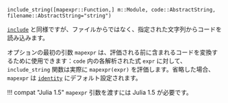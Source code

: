 ```
include_string([mapexpr::Function,] m::Module, code::AbstractString, filename::AbstractString="string")
```

[`include`](@ref) と同様ですが、ファイルからではなく、指定された文字列からコードを読み込みます。

オプションの最初の引数 `mapexpr` は、評価される前に含まれるコードを変換するために使用できます：`code` 内の各解析された式 `expr` に対して、`include_string` 関数は実際に `mapexpr(expr)` を評価します。省略した場合、`mapexpr` は [`identity`](@ref) にデフォルト設定されます。

!!! compat "Julia 1.5"
    `mapexpr` 引数を渡すには Julia 1.5 が必要です。

